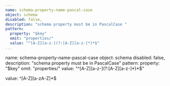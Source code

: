 ```yaml
---
name: schema-property-name-pascal-case
object: schema
disabled: false,
description: "schema property must be in PascalCase "
pattern:
  property: "$key"
  omit: "properties/"
  value: "^[A-Z][a-z-](?:[A-Z][a-z-]*)*$"        
...
```

name: schema-property-name-pascal-case
object: schema
disabled: false,
description: "schema property must be in PascalCase"
pattern:
  property: "$key"
  omit: "properties/"
  value: "^[A-Z][a-z-](?:[A-Z][a-z-]*)*$"   


value: ^[A-Z][a-zA-Z]*$